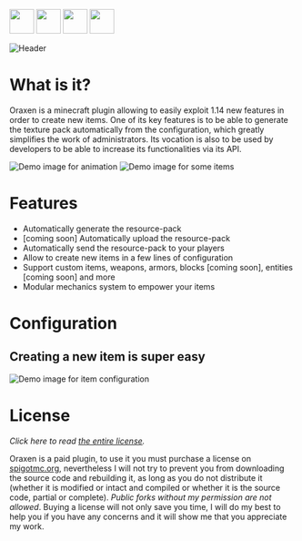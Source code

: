 [<img src="https://oraxen.com/thread/button_spigot.svg" height="43">](https://oraxen.com/) [<img src="https://oraxen.com/thread/button_website.svg" height="43">](https://oraxen.com/) [<img src="https://oraxen.com/thread/button_docs.svg"  height="43">](https://docs.oraxen.com) [<img src="https://oraxen.com/thread/button_trello.svg"  height="43">](https://todo.oraxen.com/)

![Header](https://oraxen.com/thread/header_vector.svg)

# What is it?
Oraxen is a minecraft plugin allowing to easily exploit 1.14 new features in order to create new items. One of its key features is to be able to generate the texture pack automatically from the configuration, which greatly simplifies the work of administrators. Its vocation is also to be used by developers to be able to increase its functionalities via its API.

![Demo image for animation](https://oraxen.com/thread/animation_demo.png)
![Demo image for some items](https://oraxen.com/thread/full_demo.png)

# Features
- Automatically generate the resource-pack
- [coming soon] Automatically upload the resource-pack
- Automatically send the resource-pack to your players
- Allow to create new items in a few lines of configuration
- Support custom items, weapons, armors, blocks [coming soon], entities [coming soon] and more
- Modular mechanics system to empower your items

# Configuration
## Creating a new item is super easy
![Demo image for item configuration](https://oraxen.com/thread/demo_conf.svg)

# License
*Click here to read [the entire license](https://github.com/Th0rgal/Oraxen/blob/master/LICENSE.md).* 

Oraxen is a paid plugin, to use it you must purchase a license on [spigotmc.org](https://spigotmc.org), nevertheless I will not try to prevent you from downloading the source code and rebuilding it, as long as you do not distribute it (whether it is modified or intact and compiled or whether it is the source code, partial or complete). *Public forks without my permission are not allowed*. Buying a license will not only save you time, I will do my best to help you if you have any concerns and it will show me that you appreciate my work.